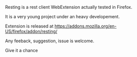 Resting is a rest client WebExtension actually tested in Firefox.

It is a very young project under an heavy developement.

Extension is released at https://addons.mozilla.org/en-US/firefox/addon/resting/

Any feeback, suggestion, issue is welcome.

Give it a chance
